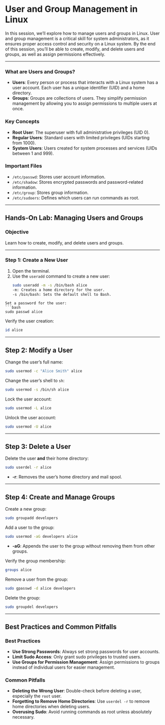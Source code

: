 # User and Group Management in Linux

In this session, we’ll explore how to manage users and groups in Linux. User and group management is a critical skill for system administrators, as it ensures proper access control and security on a Linux system. By the end of this session, you’ll be able to create, modify, and delete users and groups, as well as assign permissions effectively.

---

### What are Users and Groups?
- **Users**: Every person or process that interacts with a Linux system has a user account. Each user has a unique identifier (UID) and a home directory.
- **Groups**: Groups are collections of users. They simplify permission management by allowing you to assign permissions to multiple users at once.

### Key Concepts
- **Root User**: The superuser with full administrative privileges (UID 0).
- **Regular Users**: Standard users with limited privileges (UIDs starting from 1000).
- **System Users**: Users created for system processes and services (UIDs between 1 and 999).

### Important Files
- `/etc/passwd`: Stores user account information.
- `/etc/shadow`: Stores encrypted passwords and password-related information.
- `/etc/group`: Stores group information.
- `/etc/sudoers`: Defines which users can run commands as root.

---

## Hands-On Lab: Managing Users and Groups

### Objective
Learn how to create, modify, and delete users and groups.

---

### Step 1: Create a New User
1. Open the terminal.
2. Use the `useradd` command to create a new user:
   ```bash
   sudo useradd -m -s /bin/bash alice
   -m: Creates a home directory for the user.
   -s /bin/bash: Sets the default shell to Bash.
  ```
  Set a password for the user:
```bash
sudo passwd alice
```

Verify the user creation:
```bash
id alice
```

---

## Step 2: Modify a User

Change the user’s full name:
```bash
sudo usermod -c "Alice Smith" alice
```

Change the user’s shell to `sh`:
```bash
sudo usermod -s /bin/sh alice
```

Lock the user account:
```bash
sudo usermod -L alice
```

Unlock the user account:
```bash
sudo usermod -U alice
```

---

## Step 3: Delete a User

Delete the user **and** their home directory:
```bash
sudo userdel -r alice
```
- **-r**: Removes the user’s home directory and mail spool.

---

## Step 4: Create and Manage Groups

Create a new group:
```bash
sudo groupadd developers
```

Add a user to the group:
```bash
sudo usermod -aG developers alice
```
- **-aG**: Appends the user to the group without removing them from other groups.

Verify the group membership:
```bash
groups alice
```

Remove a user from the group:
```bash
sudo gpasswd -d alice developers
```

Delete the group:
```bash
sudo groupdel developers
```

---

## Best Practices and Common Pitfalls

### Best Practices
- **Use Strong Passwords**: Always set strong passwords for user accounts.
- **Limit Sudo Access**: Only grant sudo privileges to trusted users.
- **Use Groups for Permission Management**: Assign permissions to groups instead of individual users for easier management.

### Common Pitfalls
- **Deleting the Wrong User**: Double-check before deleting a user, especially the `root` user.
- **Forgetting to Remove Home Directories**: Use `userdel -r` to remove home directories when deleting users.
- **Overusing Sudo**: Avoid running commands as root unless absolutely necessary.
```
